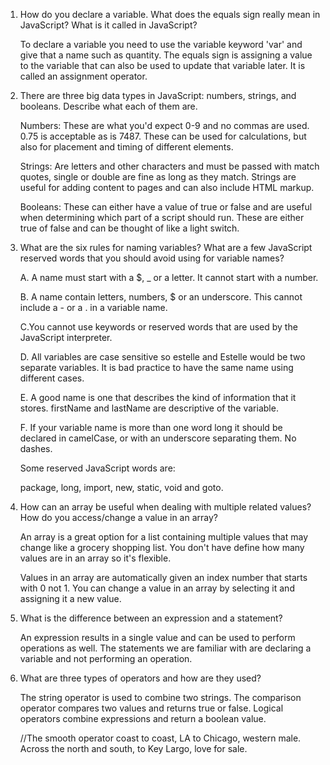 1.  How do you declare a variable. What does the equals sign really mean in JavaScript? What is it called in JavaScript?

    To declare a variable you need to use the variable keyword 'var' and give that a name such as quantity. The equals sign is assigning a value to the variable that can also be used to update that variable later. It is called an assignment operator.

2.  There are three big data types in JavaScript: numbers, strings, and booleans. Describe what each of them are.

    Numbers: These are what you'd expect 0-9 and no commas are used. 0.75 is acceptable as is 7487. These can be used for calculations, but also for placement and timing of different elements.

    Strings: Are letters and other characters and must be passed with match quotes, single or double are fine as long as they match. Strings are useful for adding content to pages and can also include HTML markup.

    Booleans: These can either have a value of true or false and are useful when determining which part of a script should run. These are either true of false and can be thought of like a light switch.

3.  What are the six rules for naming variables? What are a few JavaScript reserved words that you should avoid using for variable names?

    A. A name must start with a $, _ or a letter. It cannot start with a number.

    B. A name contain letters, numbers, $ or an underscore. This cannot include a - or a . in a variable name.

    C.You cannot use keywords or reserved words that are used by the JavaScript interpreter.

    D. All variables are case sensitive so estelle and Estelle would be two separate variables. It is bad practice to have the same name using different cases.

    E. A good name is one that describes the kind of information that it stores. firstName and lastName are descriptive of the variable.

    F. If your variable name is more than one word long it should be declared in camelCase, or with an underscore separating them. No dashes.

    Some reserved JavaScript words are:

    package, long, import, new, static, void and goto.

4.  How can an array be useful when dealing with multiple related values? How do you access/change a value in an array?

    An array is a great option for a list containing multiple values that may change like a grocery shopping list. You don't have define how many values are in an array so it's flexible.

    Values in an array are automatically given an index number that starts with 0 not 1. You can change a value in an array by selecting it and assigning it a new value.

5.  What is the difference between an expression and a statement?

    An expression results in a single value and can be used to perform operations as well. The statements we are familiar with are declaring a variable and not performing an operation.

6.  What are three types of operators and how are they used?

    The string operator is used to combine two strings.
    The comparison operator compares two values and returns true or false.
    Logical operators combine expressions and return a boolean value.

    //The smooth operator coast to coast, LA to Chicago, western male. Across the north and south, to Key Largo, love for sale.
